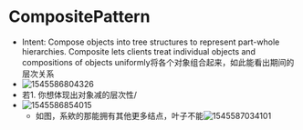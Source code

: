 # CompositePattern

-  Intent: Compose objects into tree structures to represent part-whole hierarchies. Composite lets clients treat individual objects and compositions of objects uniformly将各个对象组合起来，如此能看出期间的层次关系
  - ![1545586804326](C:\Users\Emily_Chen\AppData\Roaming\Typora\typora-user-images\1545586804326.png)
- 若1. 你想体现出对象减的层次性/
- ![1545586854015](C:\Users\Emily_Chen\AppData\Roaming\Typora\typora-user-images\1545586854015.png)
  - 如图，系欸的那能拥有其他更多结点，叶子不能![1545587034101](C:\Users\Emily_Chen\AppData\Roaming\Typora\typora-user-images\1545587034101.png)